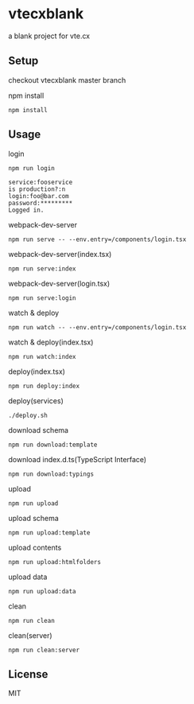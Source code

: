 # vtecxblank
a blank project for vte.cx

## Setup

checkout vtecxblank master branch

npm install
```
npm install 
```

## Usage

login 
```
npm run login

service:fooservice
is production?:n
login:foo@bar.com
password:*********
Logged in.
```

webpack-dev-server
```
npm run serve -- --env.entry=/components/login.tsx
```

webpack-dev-server(index.tsx)
```
npm run serve:index
```

webpack-dev-server(login.tsx)
```
npm run serve:login
```

watch & deploy
```
npm run watch -- --env.entry=/components/login.tsx
```

watch & deploy(index.tsx)
```
npm run watch:index
```

deploy(index.tsx)
```
npm run deploy:index
```

deploy(services)
```
./deploy.sh
```

download schema
```
npm run download:template
```

download index.d.ts(TypeScript Interface)
```
npm run download:typings
```

upload
```
npm run upload
```

upload schema
```
npm run upload:template
```

upload contents
```
npm run upload:htmlfolders
```

upload data
```
npm run upload:data
```

clean
```
npm run clean
```

clean(server)
```
npm run clean:server
```

## License
MIT
